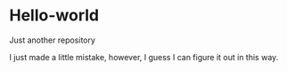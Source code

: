# Hello-world
Just another repository

I just made a little mistake, however, I guess I can figure it out in this way.
